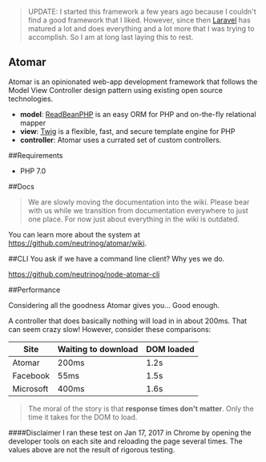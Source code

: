 > UPDATE: I started this framework a few years ago because I couldn't find a good framework that I liked. However, since then [Laravel](https://laravel.com/) has matured a lot and does everything and a lot more that I was trying to accomplish. So I am at long last laying this to rest.

Atomar
---

Atomar is an opinionated web-app development framework that follows the Model View Controller design pattern using existing open source technologies.

* **model**: [ReadBeanPHP](http://redbeanphp.com/) is an easy ORM for PHP and on-the-fly relational mapper
* **view**: [Twig](http://twig.sensiolabs.org/) is a flexible, fast, and secure template engine for PHP
* **controller**: Atomar uses a currated set of custom controllers.

##Requirements
* PHP 7.0

##Docs
> We are slowly moving the documentation into the wiki. Please bear with us while we transition from documentation everywhere to just one place.
> For now just about everything in the wiki is outdated.

You can learn more about the system at https://github.com/neutrinog/atomar/wiki.

##CLI
You ask if we have a command line client? Why yes we do.

https://github.com/neutrinog/node-atomar-cli

##Performance

Considering all the goodness Atomar gives you... Good enough.

A controller that does basically nothing will load in in about 200ms.
That can seem crazy slow! However, consider these comparisons:

| Site      | Waiting to download | DOM loaded |
|-----------|---------------------|------------|
| Atomar    | 200ms               | 1.2s       |
| Facebook  | 55ms                | 1.5s       |
| Microsoft | 400ms               | 1.6s       |

> The moral of the story is that **response times don't matter**.
Only the time it takes for the DOM to load.

####Disclaimer
I ran these test on Jan 17, 2017 in Chrome by opening the developer tools on each site and reloading the page several times.
The values above are not the result of rigorous testing.
